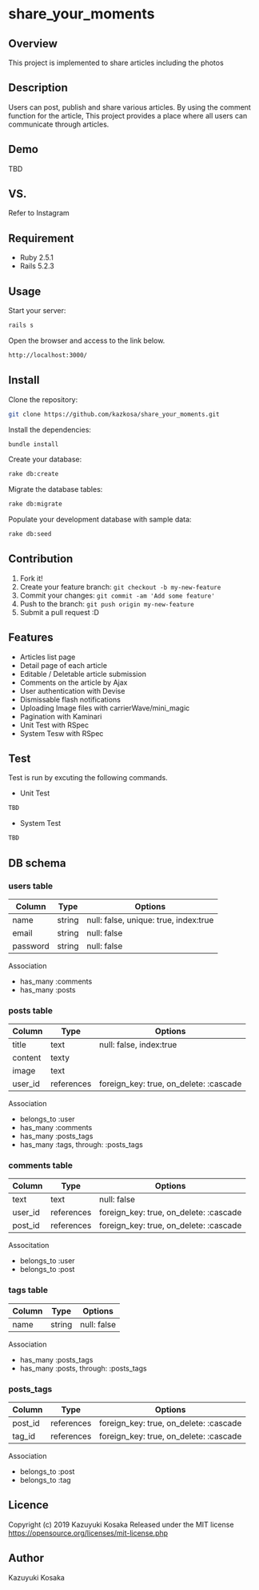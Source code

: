 # share_your_moments

## Overview
This project is implemented to share articles including the photos

## Description
Users can post, publish and share various articles.
By using the comment function for the article,
This project provides a place where all users can communicate through articles.

## Demo
TBD

## VS. 
Refer to Instagram

## Requirement
* Ruby 2.5.1
* Rails 5.2.3

## Usage
Start your server:

```bash
rails s
```

Open the browser and access to the link below.

```bash
http://localhost:3000/
```

## Install
Clone the repository:
```bash
git clone https://github.com/kazkosa/share_your_moments.git
```
Install the dependencies:

```bash
bundle install
```

Create your database:

```bash
rake db:create
```

Migrate the database tables:

```bash
rake db:migrate
```

Populate your development database with sample data:

```bash
rake db:seed
```

## Contribution
1. Fork it!
2. Create your feature branch: `git checkout -b my-new-feature`
3. Commit your changes: `git commit -am 'Add some feature'`
4. Push to the branch: `git push origin my-new-feature`
5. Submit a pull request :D

## Features
* Articles list page
* Detail page of each article
* Editable / Deletable article submission
* Comments on the article by Ajax
* User authentication with Devise
* Dismissable flash notifications
* Uploading Image files with carrierWave/mini_magic 
* Pagination with Kaminari
* Unit Test with RSpec
* System Tesw with RSpec

## Test
Test is run by excuting the following commands.

- Unit Test

```bash
TBD
```

- System Test

```bash
TBD
```

## DB schema
### users table
|Column|Type|Options|
|------|----|-------|
|name|string|null: false, unique: true, index:true|
|email|string|null: false|
|password|string|null: false|

Association
- has_many :comments
- has_many :posts


### posts table
|Column|Type|Options|
|------|----|-------|
|title|text|null: false, index:true|
|content|texty||
|image|text||
|user_id|references|foreign_key: true, on_delete: :cascade|

Association
- belongs_to :user
- has_many :comments
- has_many :posts_tags
- has_many :tags, through: :posts_tags

### comments table
|Column|Type|Options|
|------|----|-------|
|text|text|null: false|
|user_id|references|foreign_key: true, on_delete: :cascade|
|post_id|references|foreign_key: true, on_delete: :cascade|

Associtation
- belongs_to :user
- belongs_to :post

### tags table
|Column|Type|Options|
|------|----|-------|
|name|string|null: false|

Association
- has_many :posts_tags
- has_many :posts, through: :posts_tags

### posts_tags
|Column|Type|Options|
|------|----|-------|
|post_id|references|foreign_key: true, on_delete: :cascade|
|tag_id|references|foreign_key: true, on_delete: :cascade|

Association
- belongs_to :post
- belongs_to :tag

## Licence
Copyright (c) 2019 Kazuyuki Kosaka
Released under the MIT license
https://opensource.org/licenses/mit-license.php

## Author
Kazuyuki Kosaka
